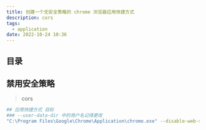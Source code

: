 ```yaml
---
title: 创建一个无安全策略的 chrome 浏览器应用快捷方式
description: cors
tags:
  - application
date: 2022-10-24 10:36
---
```


## 目录

## 禁用安全策略

> cors

```bash
## 应用快捷方式 目标
### --user-data-dir 中的用户名记得更改
"C:\Program Files\Google\Chrome\Application\chrome.exe" --disable-web-security --user-data-dir=C:\Users\liamrad\Desktop\ChromeDev
```

